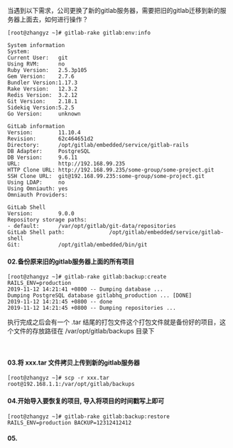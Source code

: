 
当遇到以下需求，公司更换了新的gitlab服务器，需要把旧的gitlab迁移到新的服务器上面去，如何进行操作？

```shell
[root@zhangyz ~]# gitlab-rake gitlab:env:info

System information
System:
Current User:   git
Using RVM:      no
Ruby Version:   2.5.3p105
Gem Version:    2.7.6
Bundler Version:1.17.3
Rake Version:   12.3.2
Redis Version:  3.2.12
Git Version:    2.18.1
Sidekiq Version:5.2.5
Go Version:     unknown

GitLab information
Version:        11.10.4
Revision:       62c464651d2
Directory:      /opt/gitlab/embedded/service/gitlab-rails
DB Adapter:     PostgreSQL
DB Version:     9.6.11
URL:            http://192.168.99.235
HTTP Clone URL: http://192.168.99.235/some-group/some-project.git
SSH Clone URL:  git@192.168.99.235:some-group/some-project.git
Using LDAP:     no
Using Omniauth: yes
Omniauth Providers: 

GitLab Shell
Version:        9.0.0
Repository storage paths:
- default:      /var/opt/gitlab/git-data/repositories
GitLab Shell path:              /opt/gitlab/embedded/service/gitlab-shell
Git:            /opt/gitlab/embedded/bin/git
```

#### 02.备份原来旧的gitlab服务器上面的所有项目

```shell
[root@zhangyz ~]# gitlab-rake gitlab:backup:create RAILS_ENV=production
2019-11-12 14:21:41 +0800 -- Dumping database ... 
Dumping PostgreSQL database gitlabhq_production ... [DONE]
2019-11-12 14:21:45 +0800 -- done
2019-11-12 14:21:45 +0800 -- Dumping repositories ...
```

执行完成之后会有一个 .tar 结尾的打包文件这个打包文件就是备份好的项目，这个文件的存放路径在 /var/opt/gitlab/backups 目录下

<br/>

#### 03.将 xxx.tar 文件拷贝上传到新的gitlab服务器

```shell
[root@zhangyz ~]# scp -r xxx.tar root@192.168.1.1:/var/opt/gitlab/backups
```

#### 04.开始导入要恢复的项目, 导入将项目的时间戳写上即可

```shell
[root@zhangyz ~]# gitlab-rake gitlab:backup:restore RAILS_ENV=production BACKUP=12312412412
```

#### 05.
